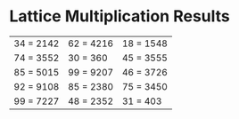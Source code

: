 # Lattice Multiplication Results

|   |   |   |
|---|---|---|
| 34 = 2142 | 62 = 4216 | 18 = 1548 |
| 74 = 3552 | 30 = 360 | 45 = 3555 |
| 85 = 5015 | 99 = 9207 | 46 = 3726 |
| 92 = 9108 | 85 = 2380 | 75 = 3450 |
| 99 = 7227 | 48 = 2352 | 31 = 403 |
